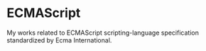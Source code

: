 # ECMAScript
My works related to ECMAScript scripting-language specification standardized by Ecma International.
